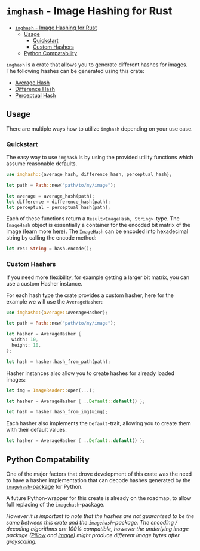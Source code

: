 # `imghash` - Image Hashing for Rust

- [`imghash` - Image Hashing for Rust](#imghash---image-hashing-for-rust)
  - [Usage](#usage)
    - [Quickstart](#quickstart)
    - [Custom Hashers](#custom-hashers)
  - [Python Compatability](#python-compatability)

`imghash` is a crate that allows you to generate different hashes for images. The following hashes can be generated using this crate:

* [Average Hash](./docs/average.md)
* [Difference Hash](./docs/difference.md)
* [Perceptual Hash](./docs/perceptual.md)

## Usage

There are multiple ways how to utilize `imghash` depending on your use case.

### Quickstart

The easy way to use `imghash` is by using the provided utility functions which assume reasonable defaults.

```rust
use imghash::{average_hash, difference_hash, perceptual_hash};

let path = Path::new("path/to/my/image");

let average = average_hash(path);
let difference = difference_hash(path);
let perceptual = perceptual_hash(path);
```

Each of these functions return a `Result<ImageHash, String>`-type. The `ImageHash` object is essentially a container for the encoded bit matrix of the image (learn more [here](./docs/encoding.md)). The `ImageHash` can be encoded into hexadecimal string by calling the encode method:

```rust
let res: String = hash.encode();
```

### Custom Hashers

If you need more flexibility, for example getting a larger bit matrix, you can use a custom Hasher instance.

For each hash type the crate provides a custom hasher, here for the example we will use the `AverageHasher`:

```rust
use imghash::{average::AverageHasher};

let path = Path::new("path/to/my/image");

let hasher = AverageHasher {
  width: 10,
  height: 10,
};

let hash = hasher.hash_from_path(path);
```

Hasher instances also allow you to create hashes for already loaded images:

```rust
let img = ImageReader::open(...);

let hasher = AverageHasher { ..Default::default() };

let hash = hasher.hash_from_img(&img);
```

Each hasher also implements the `Default`-trait, allowing you to create them with their default values:

```rust
let hasher = AverageHasher { ..Default::default() };
```

## Python Compatability

One of the major factors that drove development of this crate was the need to have a hasher implementation that can decode hashes generated by the [`imagehash`-package](https://pypi.org/project/ImageHash/) for Python.

A future Python-wrapper for this create is already on the roadmap, to allow full replacing of the `imagehash`-package.

_However it is important to note that the hashes are not guaranteed to be the same between this crate and the `imagehash`-package. The encoding / decoding algorithms are 100% compatible, however the underlying image package ([Pillow](https://pypi.org/project/pillow/) and [image](https://crates.io/crates/image)) might produce different image bytes after grayscaling._